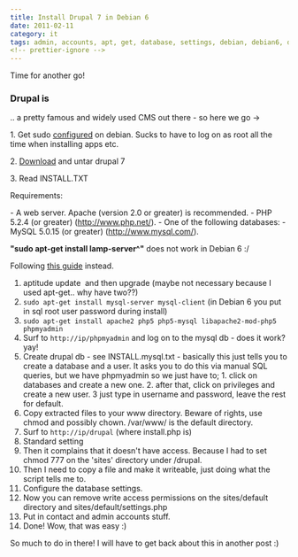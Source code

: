 ```yaml
---
title: Install Drupal 7 in Debian 6
date: 2011-02-11
category: it
tags: admin, accounts, apt, get, database, settings, debian, debian6, drupal, guide, http, it, phpmyadmin, script, upgrade, web, server, apache
<!-- prettier-ignore -->
---
```


Time for another go!

### Drupal is

.. a pretty famous and widely used CMS out there - so here we go ->

1\. Get sudo [configured](http://wiki.debian.org/sudo "configure sudo") on
debian. Sucks to have to log on as root all the time when installing apps etc.

2\. [Download](http://drupal.org/project/drupal "drupal") and untar drupal 7

3\. Read INSTALL.TXT

Requirements:

\- A web server. Apache (version 2.0 or greater) is recommended. - PHP 5.2.4 (or
greater) (<http://www.php.net/>). - One of the following databases: - MySQL
5.0.15 (or greater) (<http://www.mysql.com/>).

**"sudo apt-get install lamp-server^"** does not work in Debian 6 :/

Following [this guide](http://wiki.debian.org/LaMp "lamp debian") instead.

1. aptitude update  and then upgrade (maybe not necessary because I used
   apt-get.. why have two??)
2. `sudo apt-get install mysql-server mysql-client` (in Debian 6 you put in sql
   root user password during install)
3. `sudo apt-get install apache2 php5 php5-mysql libapache2-mod-php5 phpmyadmin`
4. Surf to `http://ip/phpmyadmin` and log on to the mysql db - does it work?
   yay!
5. Create drupal db - see INSTALL.mysql.txt - basically this just tells you to
   create a database and a user. It asks you to do this via manual SQL queries,
   but we have phpmyadmin so we just have to; 1. click on databases and create a
   new one. 2. after that, click on privileges and create a new user. 3 just
   type in username and password, leave the rest for default.
6. Copy extracted files to your www directory. Beware of rights, use chmod and
   possibly chown. /var/www/ is the default directory.
7. Surf to `http://ip/drupal` (where install.php is)
8. Standard setting
9. Then it complains that it doesn't have access. Because I had to set chmod 777
   on the 'sites' directory under /drupal.
10. Then I need to copy a file and make it writeable, just doing what the script
    tells me to.
11. Configure the database settings.
12. Now you can remove write access permissions on the sites/default directory
    and sites/default/settings.php
13. Put in contact and admin accounts stuff.
14. Done! Wow, that was easy :)

So much to do in there! I will have to get back about this in another post :)
